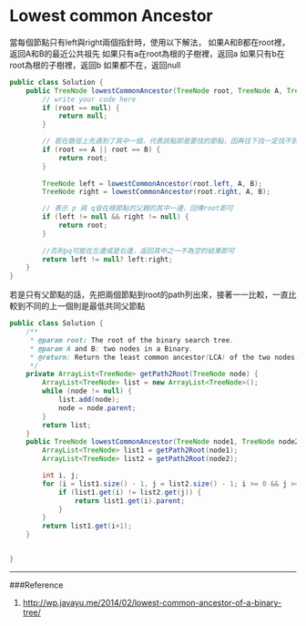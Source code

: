 # Lowest common Ancestor

當每個節點只有left與right兩個指針時，使用以下解法，
如果A和B都在root裡，返回A和B的最近公共祖先
如果只有a在root為根的子樹裡，返回a
如果只有b在root為根的子樹裡，返回b
如果都不在，返回null
```java
public class Solution {
    public TreeNode lowestCommonAncestor(TreeNode root, TreeNode A, TreeNode B) {
        // write your code here
        if (root == null) {
            return null;
        }

        // 若在路徑上先遇到了其中一個，代表該點即是要找的節點，因再往下找一定找不到了。
        if (root == A || root == B) {
            return root;
        }
        
        TreeNode left = lowestCommonAncestor(root.left, A, B);
        TreeNode right = lowestCommonAncestor(root.right, A, B);

        // 表示 p 與 q皆在根節點的父親的其中一邊，回傳root即可
        if (left != null && right != null) {
            return root;
        }
        
        //否則pq可能在左邊或是右邊，返回其中之一不為空的結果即可
        return left != null? left:right;
    }
}
```

若是只有父節點的話，先把兩個節點到root的path列出來，接著一一比較，一直比較到不同的上一個則是最低共同父節點

```java
public class Solution {
    /**
     * @param root: The root of the binary search tree.
     * @param A and B: two nodes in a Binary.
     * @return: Return the least common ancestor(LCA) of the two nodes.
     */
    private ArrayList<TreeNode> getPath2Root(TreeNode node) {
        ArrayList<TreeNode> list = new ArrayList<TreeNode>();
        while (node != null) {
            list.add(node);
            node = node.parent;
        }
        return list;
    }
    public TreeNode lowestCommonAncestor(TreeNode node1, TreeNode node2) {
        ArrayList<TreeNode> list1 = getPath2Root(node1);
        ArrayList<TreeNode> list2 = getPath2Root(node2);

        int i, j;
        for (i = list1.size() - 1, j = list2.size() - 1; i >= 0 && j >= 0; i--, j--) {
            if (list1.get(i) != list2.get(j)) {
                return list1.get(i).parent;
            }
        }
        return list1.get(i+1);
    }


}

```
---
###Reference
1. http://wp.javayu.me/2014/02/lowest-common-ancestor-of-a-binary-tree/